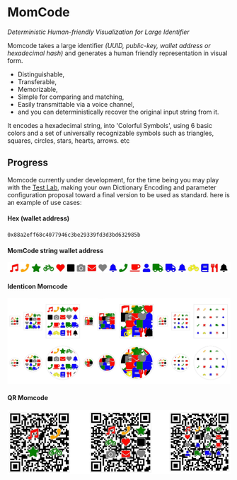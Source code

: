 # MomCode
_Deterministic Human-friendly Visualization for Large Identifier_

Momcode takes a large identifier _(UUID, public-key, wallet address or hexadecimal hash)_ and generates a human friendly representation in visual form.  
* Distinguishable,
* Transferable,
* Memorizable,
* Simple for comparing and matching,
* Easily transmittable via a voice channel,
* and you can deterministically recover the original input string from it.

It encodes a hexadecimal string, into 'Colorful Symbols', using 6 basic colors and a set of universally recognizable symbols such as triangles, squares, circles, stars, hearts, arrows. etc

## Progress
Momcode currently under development, for the time being you may play with the [Test Lab](/lab/), making your own Dictionary Encoding and parameter configuration proposal toward a final version to be used as standard. here is an example of use cases:

#### Hex (wallet address)
`0x88a2eff68c4077946c3be29339fd3d3bd632985b`

#### MomCode string wallet address

![Momcode example](assets/img/example-momcode-string101.jpg "Momcode example")

#### Identicon Momcode
![Identicon-Momcode](assets/img/example-momcode-identicon101.jpg "Identicon-Momcode example")

#### QR Momcode
![QR Code with Momcode](assets/img/example-momcode-qrcode100.jpg "QR Code with Momcode example")
